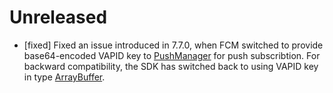 # Unreleased
- [fixed] Fixed an issue introduced in 7.7.0, when FCM switched to provide base64-encoded VAPID 
key to [PushManager](https://developer.mozilla.org/en-US/docs/Web/API/PushManager) for push subscribtion. For backward compatibility, the SDK has switched back to using VAPID key in type [ArrayBuffer](https://developer.mozilla.org/en-US/docs/Web/JavaScript/Reference/Global_Objects/ArrayBuffer).